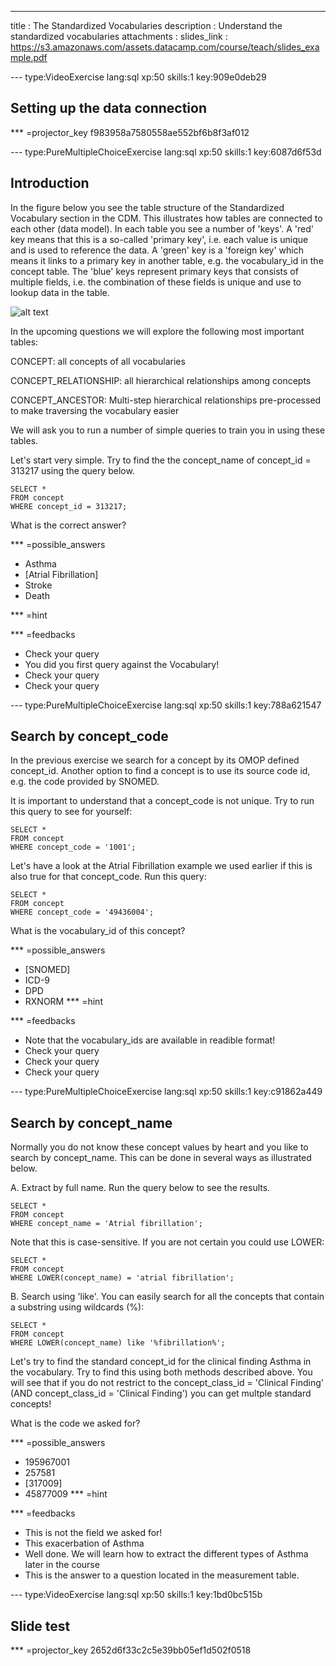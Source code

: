 ---
title       : The Standardized Vocabularies
description : Understand the standardized vocabularies
attachments :
  slides_link : https://s3.amazonaws.com/assets.datacamp.com/course/teach/slides_example.pdf

--- type:VideoExercise lang:sql xp:50 skills:1 key:909e0deb29
## Setting up the data connection

*** =projector_key
f983958a7580558ae552bf6b8f3af012


--- type:PureMultipleChoiceExercise lang:sql xp:50 skills:1 key:6087d6f53d
## Introduction
In the figure below you see the table structure of the Standardized Vocabulary section in the CDM. This illustrates how tables are connected to each other (data model). In each table you see a number of 'keys'. A 'red' key means that this is a so-called 'primary key', i.e. each value is unique and is used to reference the data. A 'green' key is a 'foreign key' which means it links to a primary key in another table, e.g. the vocabulary_id in the concept table. The 'blue' keys represent primary keys that consists of multiple fields, i.e. the combination of these fields is unique and use to lookup data in the table.

![alt text][logo]

[logo]: https://github.com/PRijnbeek/VocabularyCourse/raw/master/img/vocabulary-cdm.png "Vocabulary Table Structure"

In the upcoming questions we will explore the following most important tables:

CONCEPT: all concepts of all vocabularies

CONCEPT_RELATIONSHIP: all hierarchical relationships among concepts

CONCEPT_ANCESTOR: Multi-step hierarchical relationships pre-processed to make traversing the vocabulary easier

We will ask you to run a number of simple queries to train you in using these tables.

Let's start very simple. Try to find the the concept\_name of concept\_id = 313217 using the query below.

```
SELECT * 
FROM concept 
WHERE concept_id = 313217;
```

What is the correct answer?


*** =possible_answers

- Asthma
- [Atrial Fibrillation]
- Stroke
- Death

*** =hint

*** =feedbacks

- Check your query
- You did you first query against the Vocabulary!
- Check your query
- Check your query


--- type:PureMultipleChoiceExercise lang:sql xp:50 skills:1 key:788a621547
## Search by concept_code

In the previous exercise we search for a concept by its OMOP defined concept\_id. Another option to find a concept is to use its source code id, e.g. the code provided by SNOMED.

It is important to understand that a concept\_code is not unique. Try to run this query to see for yourself:

```
SELECT * 
FROM concept 
WHERE concept_code = '1001';
```

Let's have a look at the Atrial Fibrillation example we used earlier if this is also true for that concept_code. Run this query:

```
SELECT * 
FROM concept 
WHERE concept_code = '49436004';
```

What is the vocabulary\_id of this concept?

*** =possible_answers
- [SNOMED]
- ICD-9
- DPD
- RXNORM
*** =hint

*** =feedbacks
- Note that the vocabulary\_ids are available in readible format! 
- Check your query
- Check your query
- Check your query

--- type:PureMultipleChoiceExercise lang:sql xp:50 skills:1 key:c91862a449
## Search by concept_name

Normally you do not know these concept values by heart and you like to search by concept_name.
This can be done in several ways as illustrated below.

A. Extract by full name. Run the query below to see the results.

```
SELECT * 
FROM concept 
WHERE concept_name = 'Atrial fibrillation';
```
Note that this is case-sensitive. If you are not certain you could use LOWER:

```
SELECT * 
FROM concept 
WHERE LOWER(concept_name) = 'atrial fibrillation';
```
B. Search using 'like'. You can easily search for all the concepts that contain a substring using wildcards (%):

```
SELECT * 
FROM concept 
WHERE LOWER(concept_name) like '%fibrillation%';
```
 Let's try to find the standard concept\_id for the clinical finding Asthma in the vocabulary. Try to find this using both methods described above. You will see that if you do not restrict to the concept_class_id = 'Clinical Finding' (AND concept_class_id = 'Clinical Finding') you can get multple standard concepts!
 
 What is the code we asked for?

*** =possible_answers
- 195967001
- 257581
- [317009]
- 45877009
*** =hint

*** =feedbacks
- This is not the field we asked for!
- This exacerbation of Asthma
- Well done. We will learn how to extract the different types of Asthma later in the course
- This is the answer to a question located in the measurement table. 


--- type:VideoExercise lang:sql xp:50 skills:1 key:1bd0bc515b
## Slide test

*** =projector_key
2652d6f33c2c5e39bb05ef1d502f0518
